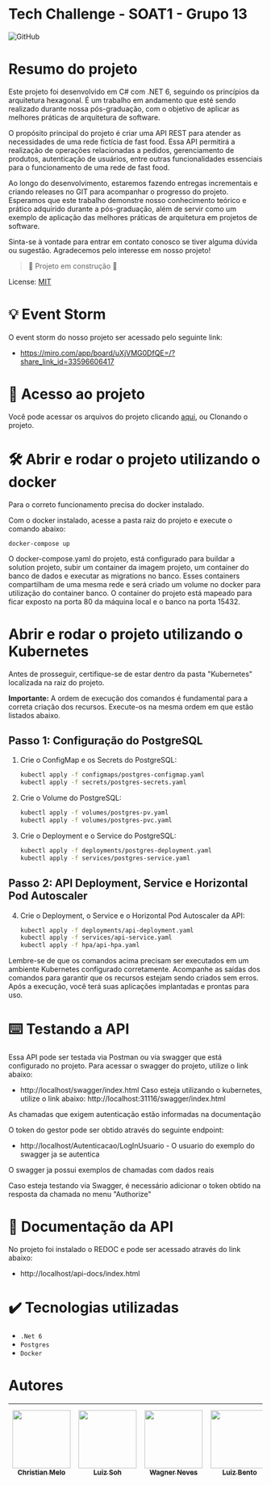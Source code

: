 # Tech Challenge - SOAT1 - Grupo 13 </h1>

![GitHub](https://img.shields.io/github/license/dropbox/dropbox-sdk-java)

# Resumo do projeto
Este projeto foi desenvolvido em C# com .NET 6, seguindo os princípios da arquitetura hexagonal. É um trabalho em andamento que esté sendo realizado durante nossa pós-graduação, com o objetivo de aplicar as melhores práticas de arquitetura de software.

O propósito principal do projeto é criar uma API REST para atender as necessidades de uma rede fictícia de fast food. Essa API permitirá a realização de operações relacionadas a pedidos, gerenciamento de produtos, autenticação de usuários, entre outras funcionalidades essenciais para o funcionamento de uma rede de fast food.

Ao longo do desenvolvimento, estaremos fazendo entregas incrementais e criando releases no GIT para acompanhar o progresso do projeto. Esperamos que este trabalho demonstre nosso conhecimento teórico e prático adquirido durante a pós-graduação, além de servir como um exemplo de aplicação das melhores práticas de arquitetura em projetos de software.

Sinta-se à vontade para entrar em contato conosco se tiver alguma dúvida ou sugestão. Agradecemos pelo interesse em nosso projeto!


> :construction: Projeto em construção :construction:

License: [MIT](License.txt)

# 💡 Event Storm

O event storm do nosso projeto ser acessado pelo seguinte link:
- https://miro.com/app/board/uXjVMG0DfQE=/?share_link_id=33596606417

# 📁 Acesso ao projeto

Você pode acessar os arquivos do projeto clicando [aqui](https://github.com/christiandmelo/TechChallenge-SOAT1-GRP13/archive/refs/heads/main.zip), ou Clonando o projeto.


# 🛠️ Abrir e rodar o projeto utilizando o docker

Para o correto funcionamento precisa do docker instalado.

Com o docker instalado, acesse a pasta raiz do projeto e execute o comando abaixo: 

```shell
docker-compose up
```

O docker-compose.yaml do projeto, está configurado para buildar a solution projeto, subir um container da imagem projeto, um container do banco de dados e executar as migrations no banco.
Esses containers compartilham de uma mesma rede e será criado um volume no docker para utilização do container banco.
O container do projeto está mapeado para ficar exposto na porta 80 da máquina local e o banco na porta 15432.

# Abrir e rodar o projeto utilizando o Kubernetes

Antes de prosseguir, certifique-se de estar dentro da pasta "Kubernetes" localizada na raiz do projeto.

**Importante:** A ordem de execução dos comandos é fundamental para a correta criação dos recursos. Execute-os na mesma ordem em que estão listados abaixo.

## Passo 1: Configuração do PostgreSQL

1. Crie o ConfigMap e os Secrets do PostgreSQL:
   ```bash
   kubectl apply -f configmaps/postgres-configmap.yaml
   kubectl apply -f secrets/postgres-secrets.yaml
   ```

2. Crie o Volume do PostgreSQL:
   ```bash
   kubectl apply -f volumes/postgres-pv.yaml
   kubectl apply -f volumes/postgres-pvc.yaml
   ```

3. Crie o Deployment e o Service do PostgreSQL:
   ```bash
   kubectl apply -f deployments/postgres-deployment.yaml
   kubectl apply -f services/postgres-service.yaml
   ```

## Passo 2: API Deployment, Service e Horizontal Pod Autoscaler

4. Crie o Deployment, o Service e o Horizontal Pod Autoscaler da API:
   ```bash
   kubectl apply -f deployments/api-deployment.yaml
   kubectl apply -f services/api-service.yaml
   kubectl apply -f hpa/api-hpa.yaml
   ```

Lembre-se de que os comandos acima precisam ser executados em um ambiente Kubernetes configurado corretamente. Acompanhe as saídas dos comandos para garantir que os recursos estejam sendo criados sem erros. Após a execução, você terá suas aplicações implantadas e prontas para uso.


# ⌨️ Testando a API

Essa API pode ser testada via Postman ou via swagger que está configurado no projeto.
Para acessar o swagger do projeto, utilize o link abaixo:
- http://localhost/swagger/index.html
Caso esteja utilizando o kubernetes, utilize o link abaixo:
http://localhost:31116/swagger/index.html

As chamadas que exigem autenticação estão informadas na documentação

O token do gestor pode ser obtido através do seguinte endpoint:
- http://localhost/Autenticacao/LogInUsuario - O usuario do exemplo do swagger ja se autentica

O swagger ja possui exemplos de chamadas com dados reais

Caso esteja testando via Swagger, é necessário adicionar o token obtido na resposta da chamada no menu "Authorize" 

# 📒 Documentação da API

No projeto foi instalado o REDOC e pode ser acessado através do link abaixo:


- http://localhost/api-docs/index.html

# ✔️ Tecnologias utilizadas

- ``.Net 6``
- ``Postgres``
- ``Docker``


# Autores

| [<img src="https://avatars.githubusercontent.com/u/28829303?s=400&v=4" width=115><br><sub>Christian Melo</sub>](https://github.com/christiandmelo) |  [<img src="https://avatars.githubusercontent.com/u/89987201?v=4" width=115><br><sub>Luiz Soh</sub>](https://github.com/luiz-soh) |  [<img src="https://avatars.githubusercontent.com/u/21027037?v=4" width=115><br><sub>Wagner Neves</sub>](https://github.com/nevesw) |  [<img src="https://avatars.githubusercontent.com/u/5776353?v=4" width=115><br><sub>Luiz Bento</sub>](https://github.com/luizbento) |  [<img src="https://avatars.githubusercontent.com/u/34692183?v=4" width=115><br><sub>Mateus Bernardi Marcato</sub>](https://github.com/xXMateus97Xx) |
| :---: | :---: | :---: | :---: | :---: |